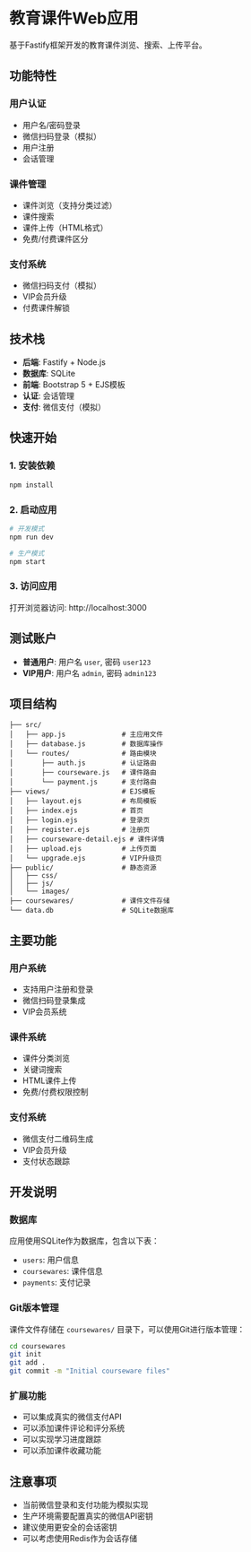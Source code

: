 # 教育课件Web应用

基于Fastify框架开发的教育课件浏览、搜索、上传平台。

## 功能特性

### 用户认证
- 用户名/密码登录
- 微信扫码登录（模拟）
- 用户注册
- 会话管理

### 课件管理
- 课件浏览（支持分类过滤）
- 课件搜索
- 课件上传（HTML格式）
- 免费/付费课件区分

### 支付系统
- 微信扫码支付（模拟）
- VIP会员升级
- 付费课件解锁

## 技术栈

- **后端**: Fastify + Node.js
- **数据库**: SQLite
- **前端**: Bootstrap 5 + EJS模板
- **认证**: 会话管理
- **支付**: 微信支付（模拟）

## 快速开始

### 1. 安装依赖

```bash
npm install
```

### 2. 启动应用

```bash
# 开发模式
npm run dev

# 生产模式
npm start
```

### 3. 访问应用

打开浏览器访问: http://localhost:3000

## 测试账户

- **普通用户**: 用户名 `user`, 密码 `user123`
- **VIP用户**: 用户名 `admin`, 密码 `admin123`

## 项目结构

```
├── src/
│   ├── app.js              # 主应用文件
│   ├── database.js         # 数据库操作
│   └── routes/             # 路由模块
│       ├── auth.js         # 认证路由
│       ├── courseware.js   # 课件路由
│       └── payment.js      # 支付路由
├── views/                  # EJS模板
│   ├── layout.ejs          # 布局模板
│   ├── index.ejs           # 首页
│   ├── login.ejs           # 登录页
│   ├── register.ejs        # 注册页
│   ├── courseware-detail.ejs # 课件详情
│   ├── upload.ejs          # 上传页面
│   └── upgrade.ejs         # VIP升级页
├── public/                 # 静态资源
│   ├── css/
│   ├── js/
│   └── images/
├── coursewares/            # 课件文件存储
└── data.db                 # SQLite数据库
```

## 主要功能

### 用户系统
- 支持用户注册和登录
- 微信扫码登录集成
- VIP会员系统

### 课件系统
- 课件分类浏览
- 关键词搜索
- HTML课件上传
- 免费/付费权限控制

### 支付系统
- 微信支付二维码生成
- VIP会员升级
- 支付状态跟踪

## 开发说明

### 数据库
应用使用SQLite作为数据库，包含以下表：
- `users`: 用户信息
- `coursewares`: 课件信息  
- `payments`: 支付记录

### Git版本管理
课件文件存储在 `coursewares/` 目录下，可以使用Git进行版本管理：

```bash
cd coursewares
git init
git add .
git commit -m "Initial courseware files"
```

### 扩展功能
- 可以集成真实的微信支付API
- 可以添加课件评论和评分系统
- 可以实现学习进度跟踪
- 可以添加课件收藏功能

## 注意事项

- 当前微信登录和支付功能为模拟实现
- 生产环境需要配置真实的微信API密钥
- 建议使用更安全的会话密钥
- 可以考虑使用Redis作为会话存储 